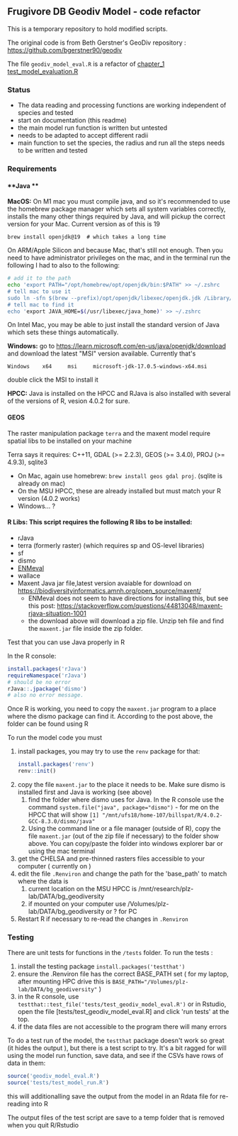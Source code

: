 ## Frugivore DB Geodiv Model - code refactor

This is a temporary repository to hold modified scripts. 

The original code is from Beth Gerstner's GeoDiv repository : https://github.com/bgerstner90/geodiv

The file `geodiv_model_eval.R` is a refactor of [chapter_1 test_model_evaluation.R](https://github.com/bgerstner90/geodiv/blob/master/chapter_1/rcode/test_model_evaluation.R#L91)

### Status

- The data reading and processing functions are working independent of species and tested
- start on documentation (this readme)
- the main model run function is written but untested
- needs to be adapted to accept different radii
- main function to set the species, the radius and run all the steps needs to be written and tested

### Requirements

#### **Java **

**MacOS:**  On M1 mac you must compile java, and so it's recommended to use the homebrew package manager which sets all system variables correctly, installs the many other things required by Java, and will pickup the correct version for your Mac.  Current version as of this is 19

 `brew install openjdk@19  # which takes a long time`

On ARM/Apple Silicon and because Mac, that's still not enough.  Then you need to have administrator privileges on the mac, and in the terminal run the following I had to also to the following: 

```Bash
# add it to the path
echo 'export PATH="/opt/homebrew/opt/openjdk/bin:$PATH" >> ~/.zshrc
# tell mac to use it 
sudo ln -sfn $(brew --prefix)/opt/openjdk/libexec/openjdk.jdk /Library/Java/JavaVirtualMachines/openjdk.jdk
# tell mac to find it
echo 'export JAVA_HOME=$(/usr/libexec/java_home)' >> ~/.zshrc
```

On Intel Mac, you may be able to just install the standard version of Java which sets these things automatically. 


**Windows:**  go to https://learn.microsoft.com/en-us/java/openjdk/download and download the latest "MSI" version available.  Currently that's

`Windows 	x64 	msi 	microsoft-jdk-17.0.5-windows-x64.msi`


double click the MSI to install it

**HPCC:**  Java is installed on the HPCC and RJava is also installed with several of the versions of R, vesion 4.0.2 for sure. 

#### **GEOS** 

The raster manipulation package `terra` and the maxent model require spatial libs to be installed on your machine

Terra says it requires:  C++11, GDAL (>= 2.2.3), GEOS (>= 3.4.0), PROJ (>= 4.9.3), sqlite3

- On Mac, again use homebrew:  `brew install geos gdal proj`. (sqlite is already on mac)
- On the MSU HPCC, these are already installed but must match your R version (4.0.2 works)
- Windows... ?

#### **R Libs:** This script requires the following R libs to be installed: 

 - rJava
 - terra (formerly raster) (which requires sp and OS-level libraries)
 - sf
 - dismo
 - [ENMeval](https://jamiemkass.github.io/ENMeval/index.html)
 - wallace
 - Maxent Java jar file,latest version avaiable for download on https://biodiversityinformatics.amnh.org/open_source/maxent/  
     - ENMeval does not seem to have directions for installing this, but see this post: https://stackoverflow.com/questions/44813048/maxent-rjava-situation-1001
     - the download above will download a zip file.  Unzip teh file and find the `maxent.jar` file inside the zip folder.   
  
Test that you can use Java properly in R

In the R console: 

```R 
install.packages('rJava')
requireNamespace('rJava')
# should be no error
rJava::.jpackage('dismo')
# also no error message. 
```

Once R is working, you need to copy the `maxent.jar` program to a place where the dismo package can find it.   According to the post above, the folder can be found using R 

To run the model code you must

1. install packages, you may try to use the `renv` package for that: 
   ```R
   install.packages('renv')
   renv::init()
   ```
1. copy the file `maxent.jar` to the place it needs to be.  Make sure dismo is installed first and Java is working (see above)
    1. find the folder where dismo uses for Java.  In the R console use the command `system.file("java", package="dismo")` - for me on the HPCC that will show `[1] "/mnt/ufs18/home-107/billspat/R/4.0.2-GCC-8.3.0/dismo/java"`
    1. Using the command line or a file manager (outside of R), copy the file `maxent.jar` (out of the zip file if necessary) to the folder show above.  You can copy/paste the folder into windows explorer bar or using the mac terminal
1. get the CHELSA and pre-thinned rasters files accessible to your computer ( currently on ) 
1. edit the file `.Renviron` and change the path for the 'base_path' to match where the data is
    1. current location on the MSU HPCC is /mnt/research/plz-lab/DATA/bg_geodiversity
    1. if mounted on your computer use /Volumes/plz-lab/DATA/bg_geodiversity or ? for PC
1. Restart R if necessary to re-read the changes in `.Renviron`


### Testing

There are unit tests for functions in the `/tests` folder.  To run the tests : 


1. install the testing package `install.packages('testthat')`
1. ensure the .Renviron file has the correct BASE_PATH set ( for my laptop, after mounting HPC drive this is `BASE_PATH="/Volumes/plz-lab/DATA/bg_geodiversity"` )
1. in the R console, use `testthat::test_file('tests/test_geodiv_model_eval.R')` or in Rstudio, open the file [tests/test_geodiv_model_eval.R] and click 'run tests' at the top. 
1. if the data files are not accessible to the program there will many errors

To do a test run of the model, the `testthat` package doesn't work so great (it hides the output ), but there is a test script to try.  It's a bit ragged for will using the model run function, save data, and see if the CSVs have rows of data in them:

```R
source('geodiv_model_eval.R')
source('tests/test_model_run.R')
```

this will additionalling save the output from the model in an Rdata file for re-reading into R

The output files of the test script are save to a temp folder that is removed when you quit R/Rstudio
    

